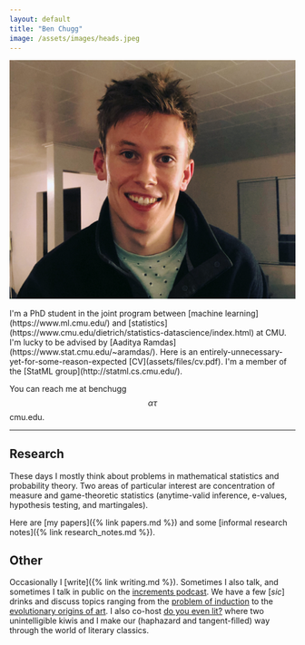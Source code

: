 ```yaml
---
layout: default
title: "Ben Chugg"
image: /assets/images/heads.jpeg
---
```



<img id='headerim' src="/assets/images/me.jpg">

<p id='index-intro-text' markdown="1">
I'm a PhD student in the joint program between [machine learning](https://www.ml.cmu.edu/) and [statistics](https://www.cmu.edu/dietrich/statistics-datascience/index.html) at CMU. I'm lucky to be advised by [Aaditya Ramdas](https://www.stat.cmu.edu/~aramdas/). 
Here is an entirely-unnecessary-yet-for-some-reason-expected [CV](assets/files/cv.pdf). I'm a member of the [StatML group](http://statml.cs.cmu.edu/). 
</p>

You can reach me at benchugg $$\alpha\tau$$ cmu.edu. 

---

## Research 

These days I mostly think about problems in mathematical statistics and probability theory. Two areas of particular interest are concentration of measure and game-theoretic statistics (anytime-valid inference, e-values, hypothesis testing, and martingales). 


Here are [my papers]({% link papers.md %}) and some [informal research notes]({% link research_notes.md %}). 
<!-- I also maintain a [second brain for statistics](https://thestatsmap.com/).  -->


## Other

Occasionally I [write]({% link writing.md %}). Sometimes I also talk, and sometimes I talk in public on the [increments podcast](https://www.incrementspodcast.com/). We have a few [_sic_] drinks and discuss topics ranging from the [problem of induction](https://www.incrementspodcast.com/75) to the [evolutionary origins of art](https://www.incrementspodcast.com/50). I also co-host [do you even lit?](https://doyouevenlit.podbean.com/) where two unintelligible kiwis and I make our (haphazard and tangent-filled) way through the world of literary classics. 


